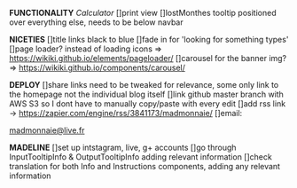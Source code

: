 **FUNCTIONALITY**
  *Calculator*
    []print view
    []lostMonthes tooltip positioned over everything else, needs to be below navbar

**NICETIES**
  []title links black to blue
  []fade in for 'looking for something types'
  []page loader? instead of loading icons => https://wikiki.github.io/elements/pageloader/
  []carousel for the banner img? => https://wikiki.github.io/components/carousel/

**DEPLOY**
  []share links need to be tweaked for relevance, some only link to the homepage not the individual blog itself
  []link github master branch with AWS S3 so I dont have to manually copy/paste with every edit
  []add rss link -> https://zapier.com/engine/rss/3841173/madmonnaie/
  []email: <p><a href="mailto:madmonnaie@live.fr?subject=I saw your site..."><span className="icon"><i className="fas fa-envelope"></i></span>madmonnaie@live.fr</a></p>


**MADELINE**
  []set up intstagram, live, g+ accounts
  []go through InputTooltipInfo  & OutputTooltipInfo adding relevant information
  []check translation for both Info and Instructions components, adding any relevant information
